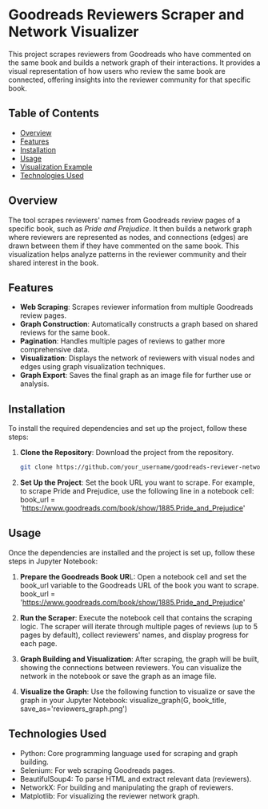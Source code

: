 # Goodreads Reviewers Scraper and Network Visualizer

This project scrapes reviewers from Goodreads who have commented on the same book and builds a network graph of their interactions. It provides a visual representation of how users who review the same book are connected, offering insights into the reviewer community for that specific book.

## Table of Contents

- [Overview](#overview)
- [Features](#features)
- [Installation](#installation)
- [Usage](#usage)
- [Visualization Example](#visualization-example)
- [Technologies Used](#technologies-used)


## Overview

The tool scrapes reviewers' names from Goodreads review pages of a specific book, such as *Pride and Prejudice*. It then builds a network graph where reviewers are represented as nodes, and connections (edges) are drawn between them if they have commented on the same book. This visualization helps analyze patterns in the reviewer community and their shared interest in the book.

## Features

- **Web Scraping**: Scrapes reviewer information from multiple Goodreads review pages.
- **Graph Construction**: Automatically constructs a graph based on shared reviews for the same book.
- **Pagination**: Handles multiple pages of reviews to gather more comprehensive data.
- **Visualization**: Displays the network of reviewers with visual nodes and edges using graph visualization techniques.
- **Graph Export**: Saves the final graph as an image file for further use or analysis.

## Installation

To install the required dependencies and set up the project, follow these steps:

1. **Clone the Repository**: Download the project from the repository.
   ```bash
   git clone https://github.com/your_username/goodreads-reviewer-network.git

2. **Set Up the Project**: Set the book URL you want to scrape. For example, to scrape Pride and Prejudice, use the following line in a notebook cell: book_url = 'https://www.goodreads.com/book/show/1885.Pride_and_Prejudice'

## Usage
Once the dependencies are installed and the project is set up, follow these steps in Jupyter Notebook:

1. **Prepare the Goodreads Book UR**L: Open a notebook cell and set the book_url variable to the Goodreads URL of the book you want to scrape.
   book_url = 'https://www.goodreads.com/book/show/1885.Pride_and_Prejudice'

2. **Run the Scraper**: Execute the notebook cell that contains the scraping logic. The scraper will iterate through multiple pages of reviews (up to 5 pages by default), collect reviewers' names, and display progress for each page.

3. **Graph Building and Visualization**: After scraping, the graph will be built, showing the connections between reviewers. You can visualize the network in the notebook or save the graph as an image file.

4. **Visualize the Graph**: Use the following function to visualize or save the graph in your Jupyter Notebook:
visualize_graph(G, book_title, save_as='reviewers_graph.png')


## Technologies Used
- Python: Core programming language used for scraping and graph building.
- Selenium: For web scraping Goodreads pages.
- BeautifulSoup4: To parse HTML and extract relevant data (reviewers).
- NetworkX: For building and manipulating the graph of reviewers.
- Matplotlib: For visualizing the reviewer network graph.
